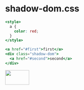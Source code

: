 # shadow-dom.css

```hbs
<style>
  a {
    color: red;
  }
</style>

<a href="#first">first</a>
<div class="shadow-dom">
  <a href="#second">second</a>
</div>
```

<img src="https://cloud.githubusercontent.com/assets/762949/6957397/40da6944-d8af-11e4-896a-306bb7e3d32e.png" width="77" height="47">
